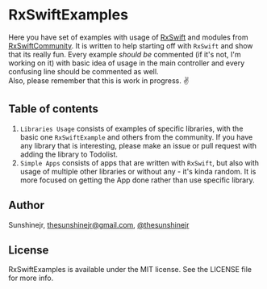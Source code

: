 # RxSwiftExamples

Here you have set of examples with usage of [RxSwift](https://github.com/ReactiveX/RxSwift) and modules from [RxSwiftCommunity](https://github.com/RxSwiftCommunity).
It is written to help starting off with `RxSwift` and show that its really fun.
Every example <i>should be</i> commented (if it's not, I'm working on it) with basic idea of usage in the main controller and every confusing line should be commented as well. <br />
Also, please remember that this is work in progress. ✌️

## Table of contents
1. `Libraries Usage` consists of examples of specific libraries, with the basic one `RxSwiftExample` and
others from the community. If you have any library that is interesting, please make an issue or pull request
with adding the library to Todolist.
2. `Simple Apps` consists of apps that are written with `RxSwift`, but also with usage of multiple other libraries or without any - it's kinda random. It is more focused on getting the App done rather than use specific library.

## Author

Sunshinejr, thesunshinejr@gmail.com, <a href="https://twitter.com/thesunshinejr">@thesunshinejr</a>

## License

RxSwiftExamples is available under the MIT license. See the LICENSE file for more info.
